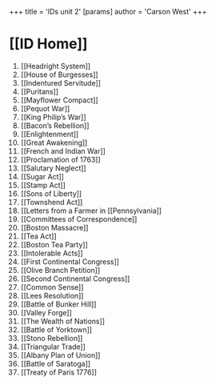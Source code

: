 +++
 title = 'IDs unit 2'
[params]
	author = 'Carson West'
+++
# [[ID Home]]

1. [[Headright System]] 
2. [[House of Burgesses]] 
3. [[Indentured Servitude]]
4. [[Puritans]]
5. [[Mayflower Compact]]
6. [[Pequot War]] 
7. [[King Philip’s War]] 
8. [[Bacon’s Rebellion]] 
9. [[Enlightenment]] 
10. [[Great Awakening]] 
11. [[French and Indian War]]
12. [[Proclamation of 1763]]
13. [[Salutary Neglect]]
14. [[Sugar Act]]
15. [[Stamp Act]]
16. [[Sons of Liberty]]
17. [[Townshend Act]] 
18. [[Letters from a Farmer in [[Pennsylvania]]
19. [[Committees of Correspondence]]
20. [[Boston Massacre]]
21. [[Tea Act]]
22. [[Boston Tea Party]]
23. [[Intolerable Acts]]
24. [[First Continental Congress]]
25. [[Olive Branch Petition]]
26. [[Second Continental Congress]]
27. [[Common Sense]]
28. [[Lees Resolution]]
29. [[Battle of Bunker Hill]]
30. [[Valley Forge]]
31. [[The Wealth of Nations]]
32. [[Battle of Yorktown]]
33. [[Stono Rebellion]]
34. [[Triangular Trade]]
35. [[Albany Plan of Union]]
36. [[Battle of Saratoga]]
37. [[Treaty of Paris 1776]]

